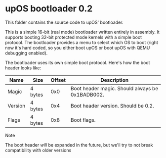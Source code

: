 # upOS bootloader 0.2
This folder contains the source code to upOS' bootloader.

This is a simple 16-bit (real mode) bootloader written entirely in assembly. It supports booting 32-bit protected mode kernels with a simple boot protocol. The bootloader provides a menu to select which OS to boot (right now it's hard coded, so you either boot upOS or boot upOS with QEMU debugging enabled).

The bootloader uses its own simple boot protocol. Here's how the boot header looks like:

| Name    | Size    | Offset | Description                                     |
|---------|---------|--------|-------------------------------------------------|
| Magic   | 4 bytes | 0x0    | Boot header magic. Should always be 0x1BADB002. |
| Version | 4 bytes | 0x4    | Boot header version. Should be 0.2.             |
| Flags   | 4 bytes | 0x8    | Boot flags.                                     |

> [!NOTE]
> The boot header *will* be expanded in the future, but we'll try to not break compatibility with older versions
